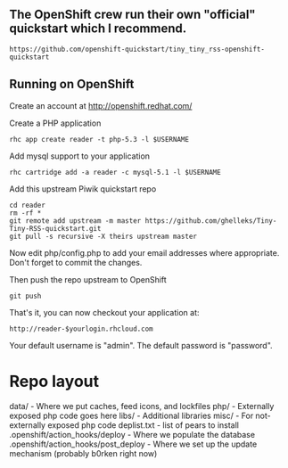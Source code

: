 ## The OpenShift crew run their own "official" quickstart which I recommend. ##

	https://github.com/openshift-quickstart/tiny_tiny_rss-openshift-quickstart

Running on OpenShift
--------------------

Create an account at http://openshift.redhat.com/

Create a PHP application

	rhc app create reader -t php-5.3 -l $USERNAME

Add mysql support to your application
    
	rhc cartridge add -a reader -c mysql-5.1 -l $USERNAME

Add this upstream Piwik quickstart repo

	cd reader
	rm -rf *
	git remote add upstream -m master https://github.com/ghelleks/Tiny-Tiny-RSS-quickstart.git
	git pull -s recursive -X theirs upstream master

Now edit php/config.php to add your email addresses where appropriate. Don't
forget to commit the changes.

Then push the repo upstream to OpenShift

	git push

That's it, you can now checkout your application at:

	http://reader-$yourlogin.rhcloud.com

Your default username is "admin".
The default password is "password".

Repo layout
===========
data/ - Where we put caches, feed icons, and lockfiles
php/ - Externally exposed php code goes here
libs/ - Additional libraries
misc/ - For not-externally exposed php code
deplist.txt - list of pears to install
.openshift/action_hooks/deploy - Where we populate the database
.openshift/action_hooks/post_deploy - Where we set up the update mechanism (probably b0rken right now)

